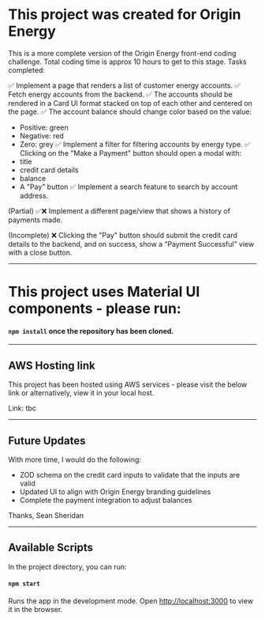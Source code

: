 # This project was created for Origin Energy

This is a more complete version of the Origin Energy front-end coding challenge. Total coding time is approx 10 hours to get to this stage. Tasks completed:

✅ Implement a page that renders a list of customer energy accounts.
✅ Fetch energy accounts from the backend.
✅ The accounts should be rendered in a Card UI format stacked on top of each other and centered on the page.
✅ The account balance should change color based on the value:
   - Positive: green
   - Negative: red
   - Zero: grey
✅ Implement a filter for filtering accounts by energy type.
✅ Clicking on the "Make a Payment" button should open a modal with:
   - title
   - credit card details
   - balance
   - A "Pay" button
✅ Implement a search feature to search by account address.

(Partial)
✅❌ Implement a different page/view that shows a history of payments made.

(Incomplete)
❌ Clicking the "Pay" button should submit the credit card details to the backend, and on success, show a “Payment Successful” view with a close button.

---

# This project uses Material UI components - please run:

#### `npm install` once the repository has been cloned.

---

## AWS Hosting link

This project has been hosted using AWS services - please visit the below link or alternatively, view it in your local host.

Link: tbc

---

## Future Updates

With more time, I would do the following:
- ZOD schema on the credit card inputs to validate that the inputs are valid
- Updated UI to align with Origin Energy branding guidelines
- Complete the payment integration to adjust balances


Thanks,
Sean Sheridan

--- 

## Available Scripts

In the project directory, you can run:

#### `npm start`

Runs the app in the development mode.
Open [http://localhost:3000](http://localhost:3000) to view it in the browser.
